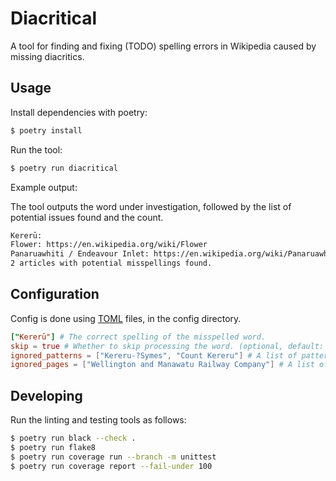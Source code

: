 # Diacritical

A tool for finding and fixing (TODO) spelling errors in Wikipedia caused by missing diacritics.

## Usage

Install dependencies with poetry:

```bash
$ poetry install
```

Run the tool:

```bash
$ poetry run diacritical
```

Example output:

The tool outputs the word under investigation, followed by the list of potential issues found and the count.

```bash
Kererū:
Flower: https://en.wikipedia.org/wiki/Flower
Panaruawhiti / Endeavour Inlet: https://en.wikipedia.org/wiki/Panaruawhiti_%2F_Endeavour_Inlet
2 articles with potential misspellings found.
```

## Configuration

Config is done using [TOML](https://toml.io/en/) files, in the config directory.

```toml
["Kererū"] # The correct spelling of the misspelled word.
skip = true # Whether to skip processing the word. (optional, default: false)
ignored_patterns = ["Kereru-?Symes", "Count Kereru"] # A list of patterns to ignore. (optional, default: empty list)
ignored_pages = ["Wellington and Manawatu Railway Company"] # A list of pages to ignore. (optional, default: empty list)
```

## Developing

Run the linting and testing tools as follows:

```bash
$ poetry run black --check .
$ poetry run flake8
$ poetry run coverage run --branch -m unittest
$ poetry run coverage report --fail-under 100
```
